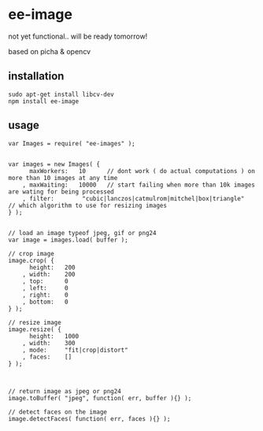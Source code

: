 # ee-image

not yet functional.. will be ready tomorrow!

based on picha & opencv

## installation

	sudo apt-get install libcv-dev
	npm install ee-image


## usage


	var Images = require( "ee-images" );


	var images = new Images( {
		  maxWorkers: 	10 		// dont work ( do actual computations ) on more than 10 images at any time
		, maxWaiting: 	10000 	// start failing when more than 10k images are wating for being processed
		, filter:		 "cubic|lanczos|catmulrom|mitchel|box|triangle" 			// which algorithm to use for resizing images
	} );


	// load an image typeof jpeg, gif or png24
	var image = images.load( buffer );

	// crop image
	image.crop( { 
		  height: 	200
		, width: 	200
		, top: 		0
		, left: 	0
		, right: 	0
		, bottom: 	0
	} );

	// resize image
	image.resize( { 
		  height: 	1000
		, width: 	300
		, mode: 	"fit|crop|distort"
		, faces: 	[] 
	} );



	// return image as jpeg or png24
	image.toBuffer( "jpeg", function( err, buffer ){} );

	// detect faces on the image
	image.detectFaces( function( err, faces ){} );